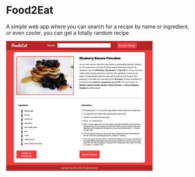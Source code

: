 # Food2Eat
<p>A simple web app where you can search for a recipe by name or ingredient, or even cooler, you can get a totally random recipe </p>
<img src='https://github.com/KaanSerin/Food2Eat/blob/master/images/websiteScreenshot.png?raw=true' style='width: 400px;'>
